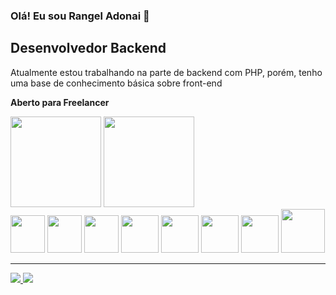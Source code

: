 ### Olá! Eu sou Rangel Adonai 👋
##  Desenvolvedor Backend
<p>Atualmente estou trabalhando na parte de backend com PHP, porém, tenho uma base de conhecimento básica sobre front-end</p>
<p><b>Aberto para Freelancer</b></p>
<div>
  <img height="145em" src="https://github-readme-stats.vercel.app/api?username=rangeladonai&show_icons=true&theme=gruvbox"/>
  <img height="145em" src="https://github-readme-stats.vercel.app/api/top-langs/?username=rangeladonai&layout=compact&theme=gruvbox"/>
</div>
<div>     
   <img height="60px" width="55px" src="https://cdn.jsdelivr.net/gh/devicons/devicon/icons/html5/html5-original.svg"/>
   <img height="60px" width="55px" src="https://cdn.jsdelivr.net/gh/devicons/devicon/icons/bootstrap/bootstrap-original.svg"/>
   <img height="60px" width="55px" src="https://cdn.jsdelivr.net/gh/devicons/devicon/icons/javascript/javascript-original.svg"/>
   <img height="60px" width="60px" src="https://cdn.jsdelivr.net/gh/devicons/devicon/icons/php/php-original.svg"/>
   <img height="60px" width="60px" src="https://cdn.jsdelivr.net/gh/devicons/devicon/icons/composer/composer-original.svg"/>
   <img height="60px" width="60px" src="https://cdn.jsdelivr.net/gh/devicons/devicon/icons/mysql/mysql-original.svg"/>                                       
   <img height="60px" width="60px" src="https://cdn.jsdelivr.net/gh/devicons/devicon/icons/git/git-original.svg"/>
   <img height="70px" width="70px" src="https://cdn.jsdelivr.net/gh/devicons/devicon/icons/docker/docker-original.svg" />      
 </div>
<hr>
<a href="https://br.linkedin.com/in/rangel-adonai-a38823234"><img src="https://img.shields.io/badge/LinkedIn-0077B5?style=for-the-badge&logo=linkedin&logoColor=white"/>
</a>
<a href="mailto:rangel.adonai@gmail.com"><img src="https://img.shields.io/badge/Gmail-D14836?style=for-the-badge&logo=gmail&logoColor=white"/></a>
